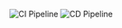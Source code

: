 ![CI Pipeline](https://github.com/MartinNipuli/OhjelmistoyllapitoAzuretesti/actions/workflows/ci.yml/badge.svg)
![CD Pipeline](https://github.com/MartinNipuli/OhjelmistoyllapitoAzuretesti/actions/workflows/cd.yml/badge.svg)
